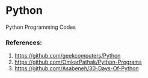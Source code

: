 # Python
Python Programming Codes


### References:

1.  https://github.com/geekcomputers/Python
2.  https://github.com/OmkarPathak/Python-Programs
3.  https://github.com/Asabeneh/30-Days-Of-Python